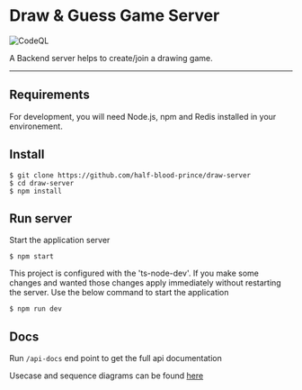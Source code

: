 # Draw & Guess Game Server

![CodeQL](https://github.com/half-blood-prince/draw-server/workflows/CodeQL/badge.svg?branch=master)

A Backend server helps to create/join a drawing game.

---

## Requirements

For development, you will need Node.js, npm and Redis installed in your environement.

## Install

    $ git clone https://github.com/half-blood-prince/draw-server
    $ cd draw-server
    $ npm install

## Run server

Start the application server

    $ npm start

This project is configured with the 'ts-node-dev'. If you make some changes and wanted those changes apply immediately without restarting the server. Use the below command to start the application

    $ npm run dev

## Docs

Run `/api-docs` end point to get the full api documentation

Usecase and sequence diagrams can be found [here](https://half-blood-prince.github.io/draw-server)
